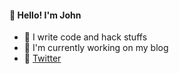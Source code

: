 #### 👋 Hello! I'm John

- 🌱 I write code and hack stuffs
- 🔭 I'm currently working on my blog
- 💬 [Twitter](https://twitter.com/john_bortotti)
